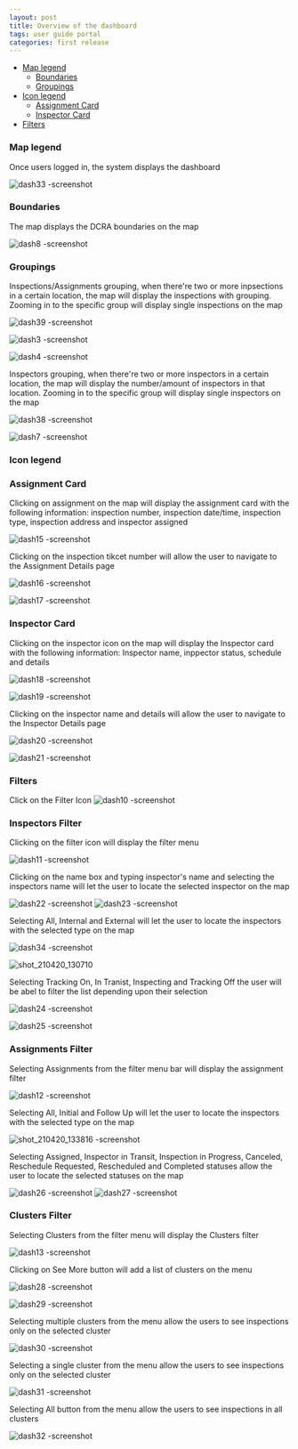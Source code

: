 ```yaml
---
layout: post
title: Overview of the dashboard
tags: user guide portal
categories: first release
---
```


- [Map legend](#-Map-legend)
  * [Boundaries](#-Boundaries)
  * [Groupings](#-Groupings)
- [Icon legend](#-Icon-legend)
  * [Assignment Card](#-Assignment-Card)
  * [Inspector Card](#-Inspector-Card)
- [Filters](#-Filters)

<link rel="stylesheet" href="/User-Guide-Portal/styles.css">

### Map legend <a name="-Map-legend"></a>
Once users logged in, the system displays the dashboard

![dash33 -screenshot](https://user-images.githubusercontent.com/81990744/115276620-3de70b80-a111-11eb-9586-687409f85695.png)

### Boundaries <a name="-Boundaries"></a>
The map displays the DCRA boundaries on the map

![dash8 -screenshot](https://user-images.githubusercontent.com/81990744/115276926-a59d5680-a111-11eb-8fb0-98d204ef8d6e.png)

### Groupings <a name="-Groupings"></a>
Inspections/Assignments grouping, when there're two or more inpsections in a certain location, the map will display the inspections with grouping. Zooming in to the specific group will display single inspections on the map 

![dash39 -screenshot](https://user-images.githubusercontent.com/81990744/115278987-22313480-a114-11eb-977e-c0230d776621.png)

![dash3 -screenshot](https://user-images.githubusercontent.com/81990744/115279295-89e77f80-a114-11eb-87eb-a368b901be0a.png)

![dash4 -screenshot](https://user-images.githubusercontent.com/81990744/115279305-8eac3380-a114-11eb-8e59-acc07c47aa29.png)

Inspectors grouping, when there're two or more inspectors in a certain location, the map will display the number/amount of inspectors in that location. Zooming in to the specific group will display single inspectors on the map

![dash38 -screenshot](https://user-images.githubusercontent.com/81990744/115279012-29f0d900-a114-11eb-8443-3ffb13a07978.png)

![dash7 -screenshot](https://user-images.githubusercontent.com/81990744/115279957-58bb7f00-a115-11eb-90c1-06ef162dafb5.png)

### Icon legend <a name="-Icon-legend"></a>
### Assignment Card <a name="-Assignment-Card"></a>
Clicking on assignment on the map will display the assignment card with the following information: inspection number, inspection date/time, inspection type, inspection address and inspector assigned

![dash15 -screenshot](https://user-images.githubusercontent.com/81990744/115280133-94eedf80-a115-11eb-9f10-af9110eb01a3.png)

Clicking on the inspection tikcet number will allow the user to navigate to the Assignment Details page

![dash16 -screenshot](https://user-images.githubusercontent.com/81990744/115280190-a637ec00-a115-11eb-94b2-bb0e7e3cad40.png)

![dash17 -screenshot](https://user-images.githubusercontent.com/81990744/115280213-ad5efa00-a115-11eb-942a-ec9da7ef4b8f.png)


### Inspector Card <a name="-Inspector-Card"></a>
Clicking on the inspector icon on the map will display the Inspector card with the following information: Inspector name, inppector status, schedule and details

![dash18 -screenshot](https://user-images.githubusercontent.com/81990744/115280245-b8198f00-a115-11eb-816a-43c864c091e8.png)

![dash19 -screenshot](https://user-images.githubusercontent.com/81990744/115280259-bd76d980-a115-11eb-933d-1fc7284a52e0.png)

Clicking on the inspector name and details will allow the user to navigate to the Inspector Details page

![dash20 -screenshot](https://user-images.githubusercontent.com/81990744/115280265-c071ca00-a115-11eb-81cb-01ce0da06419.png)

![dash21 -screenshot](https://user-images.githubusercontent.com/81990744/115280309-ca93c880-a115-11eb-92f7-23f49a6a8c25.png)


### Filters <a name="-Filters"></a>
Click on the Filter Icon
![dash10 -screenshot](https://user-images.githubusercontent.com/81990744/115277037-c36abb80-a111-11eb-9e55-ebbd4857533d.png)

### Inspectors Filter
Clicking on the filter icon will display the filter menu

![dash11 -screenshot](https://user-images.githubusercontent.com/81990744/115277057-cd8cba00-a111-11eb-8ee9-b6092f6483e1.png)

Clicking on the name box and typing inspector's name and selecting the inspectors name will let the user to locate the selected inspector on the map

![dash22 -screenshot](https://user-images.githubusercontent.com/81990744/115280639-252d2480-a116-11eb-84ab-50f253219cd4.png)
![dash23 -screenshot](https://user-images.githubusercontent.com/81990744/115280664-2bbb9c00-a116-11eb-96b0-e25f19db2b02.png)

Selecting All, Internal and External will let the user to locate the inspectors with the selected type on the map

![dash34 -screenshot](https://user-images.githubusercontent.com/81990744/115280699-37a75e00-a116-11eb-91a8-28a768f69672.png)

![shot_210420_130710](https://user-images.githubusercontent.com/81990744/115436777-5d496b80-a1d9-11eb-8e12-9e4f39b06ea1.png)

Selecting Tracking On, In Tranist, Inspecting and Tracking Off the user will be abel to filter the list depending upon their selection

![dash24 -screenshot](https://user-images.githubusercontent.com/81990744/115280750-45f57a00-a116-11eb-8560-1f4dabad036e.png)

![dash25 -screenshot](https://user-images.githubusercontent.com/81990744/115280772-4aba2e00-a116-11eb-8c08-19f85e75791a.png)


### Assignments Filter
Selecting Assignments from the filter menu bar will display the assignment filter

![dash12 -screenshot](https://user-images.githubusercontent.com/81990744/115277065-cf567d80-a111-11eb-8de4-21ad91dc10bd.png)

Selecting All, Initial and Follow Up will let the user to locate the inspectors with the selected type on the map

![shot_210420_133816 -screenshot](https://user-images.githubusercontent.com/81990744/115440453-bc10e400-a1dd-11eb-8b47-2ce46d9f6bbf.png)

Selecting Assigned, Inspector in Transit, Inspection in Progress, Canceled, Reschedule Requested, Rescheduled and Completed statuses allow the user to locate the selected statuses on the map

![dash26 -screenshot](https://user-images.githubusercontent.com/81990744/115280807-54dc2c80-a116-11eb-96ee-30ed76dd0e78.png)
![dash27 -screenshot](https://user-images.githubusercontent.com/81990744/115280818-59a0e080-a116-11eb-868b-473c6c12c32a.png)


### Clusters Filter
Selecting Clusters from the filter menu will display the Clusters filter

![dash13 -screenshot](https://user-images.githubusercontent.com/81990744/115277069-d1204100-a111-11eb-97df-56583dce0b11.png)

Clicking on See More button will add a list of clusters on the menu

![dash28 -screenshot](https://user-images.githubusercontent.com/81990744/115280885-67eefc80-a116-11eb-99c9-619dab7bee76.png)

![dash29 -screenshot](https://user-images.githubusercontent.com/81990744/115280892-6a515680-a116-11eb-9736-7f52d7c6f18f.png)

Selecting multiple clusters from the menu allow the users to see inspections only on the selected cluster

![dash30 -screenshot](https://user-images.githubusercontent.com/81990744/115280921-7210fb00-a116-11eb-8561-53bde8e7d10d.png)

Selecting a single cluster from the menu allow the users to see inspections only on the selected cluster

![dash31 -screenshot](https://user-images.githubusercontent.com/81990744/115280936-76d5af00-a116-11eb-83ba-1e5b300c8450.png)

Selecting All button from the menu allow the users to see inspections in all clusters

![dash32 -screenshot](https://user-images.githubusercontent.com/81990744/115280958-7d642680-a116-11eb-96b4-c3a363feb3b7.png)





 




